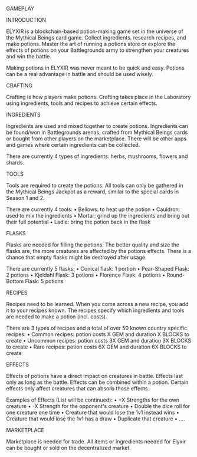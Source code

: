 GAMEPLAY

INTRODUCTION

ELYXIR is a blockchain-based potion-making game set in the universe of the Mythical Beings card game. Collect ingredients, research recipes, and make potions. Master the art of running a potions store or explore the effects of potions on your Battlegrounds army to strengthen your creatures and win the battle.

Making potions in ELYXIR was never meant to be quick and easy. Potions can be a real advantage in battle and should be used wisely.


CRAFTING

Crafting is how players make potions. Crafting takes place in the Laboratory using ingredients, tools and recipes to achieve certain effects.


INGREDIENTS

Ingredients are used and mixed together to create potions. Ingredients can be found/won in Battlegrounds arenas, crafted from Mythical Beings cards or bought from other players on the marketplace. There will be other apps and games where certain ingredients can be collected.

There are currently 4 types of ingredients: herbs, mushrooms, flowers and shards.


TOOLS

Tools are required to create the potions. All tools can only be gathered in the Mythical Beings Jackpot as a reward, similar to the special cards in Season 1 and 2.

There are currently 4 tools:
    • Bellows: to heat up the potion
    • Cauldron: used to mix the ingredients
    • Mortar: grind up the ingredients and bring out their full potential
    • Ladle: bring the potion back in the flask


FLASKS

Flasks are needed for filling the potions. The better quality and size the flasks are, the more creatures are affected by the potions effects. There is a chance that empty flasks might be destroyed after usage.

There are currently 5 flasks:
    • Conical flask: 1 portion
    • Pear-Shaped Flask: 2 potions
    • Kjeldahl Flask: 3 potions
    • Florence Flask: 4 potions
    • Round-Bottom Flask: 5 potions


RECIPES

Recipes need to be learned. When you come across a new recipe, you add it to your recipes known. The recipes specify which ingredients and tools are needed to make a potion (incl. costs).

There are 3 types of recipes and a total of over 50 known country specific recipes:
    • Common recipes: potion costs X GEM and duration X BLOCKS to create
    • Uncommon recipes: potion costs 3X GEM  and duration 3X BLOCKS  to create
    • Rare recipes: potion costs 6X GEM  and duration 6X BLOCKS  to create


EFFECTS

Effects of potions have a direct impact on creatures in battle. Effects last only as long as the battle. Effects can be combined within a potion. Certain effects only affect creatures that can absorb those effects.

Examples of Effects (List will be continued):
    • +X Strengths for the own creature
    • -X Strength for the opponent's creature
    • Double the dice roll for one creature one time
    • Creature that would lose the 1v1 instead wins
    • Creature that would lose the 1v1 has a draw
    • Duplicate that creature
    • ….


MARKETPLACE

Marketplace is needed for trade. All items or ingredients needed for Elyxir can be bought or sold on the decentralized market.



